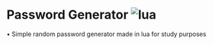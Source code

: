 # Password Generator ![lua](https://img.shields.io/badge/made%20in-lua-blue?style=flat)
• Simple random password generator made in lua for study purposes
